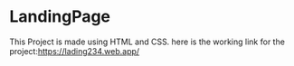 # LandingPage
This Project is made using HTML and CSS.
here is the working link for the project:https://lading234.web.app/
